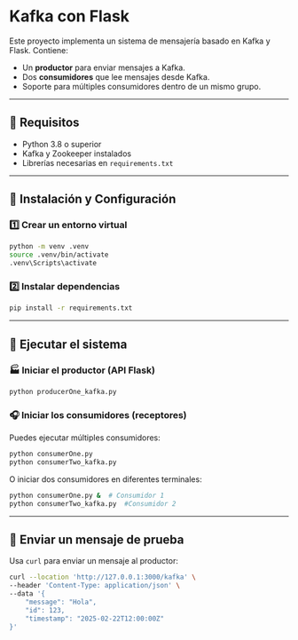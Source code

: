 # Kafka con Flask

Este proyecto implementa un sistema de mensajería basado en Kafka y Flask. Contiene:
- Un **productor** para enviar mensajes a Kafka.
- Dos **consumidores** que lee mensajes desde Kafka.
- Soporte para múltiples consumidores dentro de un mismo grupo.

---

## 📌 Requisitos

- Python 3.8 o superior
- Kafka y Zookeeper instalados
- Librerías necesarias en `requirements.txt`

---

## 🚀 Instalación y Configuración

### 1️⃣ Crear un entorno virtual
```sh
python -m venv .venv
source .venv/bin/activate  
.venv\Scripts\activate    
```

### 2️⃣ Instalar dependencias
```sh
pip install -r requirements.txt
```

---

## 📡 Ejecutar el sistema

### 🏭 Iniciar el productor (API Flask)
```sh
python producerOne_kafka.py
```

### 🎧 Iniciar los consumidores (receptores)
Puedes ejecutar múltiples consumidores:
```sh
python consumerOne.py
python consumerTwo_kafka.py
```
O iniciar dos consumidores en diferentes terminales:
```sh
python consumerOne.py &  # Consumidor 1
python consumerTwo_kafka.py  #Consumidor 2
```

---

## 📝 Enviar un mensaje de prueba
Usa `curl` para enviar un mensaje al productor:
```sh
curl --location 'http://127.0.0.1:3000/kafka' \
--header 'Content-Type: application/json' \
--data '{
    "message": "Hola",
    "id": 123,
    "timestamp": "2025-02-22T12:00:00Z"
}'
```
